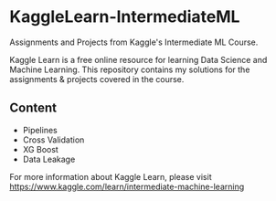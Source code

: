 # KaggleLearn-IntermediateML
Assignments and Projects from Kaggle's Intermediate ML Course. 

Kaggle Learn is a free online resource for learning Data Science and Machine Learning. This repository contains my solutions for the assignments & projects covered in the course.

## Content
- Pipelines
- Cross Validation
- XG Boost
- Data Leakage


For more information about Kaggle Learn, please visit https://www.kaggle.com/learn/intermediate-machine-learning
